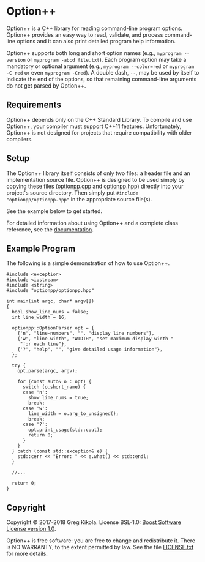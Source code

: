 Option++
========

Option++ is a C++ library for reading command-line program
options. Option++ provides an easy way to read, validate, and process
command-line options and it can also print detailed program help
information.

Option++ supports both long and short option names (e.g., `myprogram
--version` or `myprogram -abcd file.txt`). Each program option may
take a mandatory or optional argument (e.g., `myprogram --color=red`
or `myprogram -C red` or even `myprogram -Cred`). A double dash, `--`,
may be used by itself to indicate the end of the options, so that
remaining command-line arguments do not get parsed by Option++.


Requirements
------------

Option++ depends only on the C++ Standard Library. To compile and use
Option++, your compiler must support C++11 features. Unfortunately,
Option++ is not designed for projects that require compatibility with
older compilers.


Setup
-----

The Option++ library itself consists of only two files: a header file
and an implementation source file. Option++ is designed to be used
simply by copying these files
([optionpp.cpp](src/optionpp/optionpp.cpp) and
[optionpp.hpp](src/optionpp/optionpp.hpp)) directly into your
project's source directory. Then simply put `#include
"optionpp/optionpp.hpp"` in the appropriate source file(s).

See the example below to get started.

For detailed information about using Option++ and a complete class
reference, see the
[documentation](http://www.gregkikola.com/optionpp/).


Example Program
---------------

The following is a simple demonstration of how to use Option++.

    #include <exception>
    #include <iostream>
    #include <string>
    #include "optionpp/optionpp.hpp"

    int main(int argc, char* argv[])
    {
      bool show_line_nums = false;
      int line_width = 16;

      optionpp::OptionParser opt = {
        {'n', "line-numbers", "", "display line numbers"},
        {'w', "line-width", "WIDTH", "set maximum display width "
         "for each line"},
        {'?', "help", "", "give detailed usage information"},
      };

      try {
        opt.parse(argc, argv);

        for (const auto& o : opt) {
          switch (o.short_name) {
          case 'n':
            show_line_nums = true;
            break;
          case 'w':
            line_width = o.arg_to_unsigned();
            break;
          case '?':
            opt.print_usage(std::cout);
            return 0;
          }
        }
      } catch (const std::exception& e) {
        std::cerr << "Error: " << e.what() << std::endl;
      }

      //...

      return 0;
    }


Copyright
---------

Copyright &copy; 2017-2018 Greg Kikola. License BSL-1.0: [Boost
Software License version 1.0](https://www.boost.org/LICENSE_1_0.txt).

Option++ is free software: you are free to change and redistribute it.
There is NO WARRANTY, to the extent permitted by law. See the file
[LICENSE.txt](LICENSE.txt) for more details.
